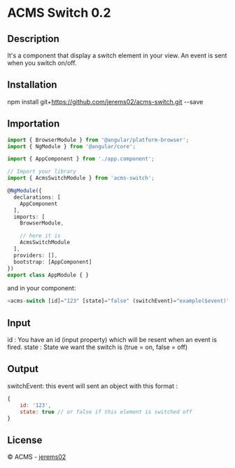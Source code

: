 # ACMS Switch 0.2

## Description

It's a component <acms-switch></acms-switch> that display a switch element in your view.
An event is sent when you switch on/off.

## Installation 

npm install git+https://github.com/jerems02/acms-switch.git --save

## Importation

```typescript
import { BrowserModule } from '@angular/platform-browser';
import { NgModule } from '@angular/core';

import { AppComponent } from './app.component';

// Import your library
import { AcmsSwitchModule } from 'acms-switch';

@NgModule({
  declarations: [
    AppComponent
  ],
  imports: [
    BrowserModule,

    // here it is
    AcmsSwitchModule
  ],
  providers: [],
  bootstrap: [AppComponent]
})
export class AppModule { }
```

and in your component:

```typescript
<acms-switch [id]="123" [state]="false" (switchEvent)="example($event)"></acms-switch>
```

## Input

id : You have an id (input property) which will be resent when an event is fired.
state : State we want the switch is (true = on, false = off)

## Output

switchEvent: this event will sent an object with this format :

```javascript
{
    id: '123',
    state: true // or false if this element is switched off
}
```

## License

© ACMS - [jerems02](mailto:jeremie.stezycki@sylpheo.com)
